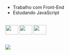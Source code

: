 

- Trabalho com Front-End
- Estudando JavaScript

<div><br>
  

  <img aling="center" height="30" width="40" src="https://cdn.jsdelivr.net/gh/devicons/devicon@latest/icons/html5/html5-original.svg" />

  <img aling="center" height="30" width="40" src="https://cdn.jsdelivr.net/gh/devicons/devicon@latest/icons/css3/css3-original.svg" />


  <img aling="center" height="30" width="40" src="https://cdn.jsdelivr.net/gh/devicons/devicon@latest/icons/javascript/javascript-original.svg" /> 
</div>

##

<div>
  <a href="https://www.linkedin.com/in/jhoas-alves-0848b82a0/" target=""_blank> <img src="https://img.shields.io/badge/LinkedIn-0077B5?style=for-the-badge&logo=linkedin&logoColor=white"> </a>
</div>
